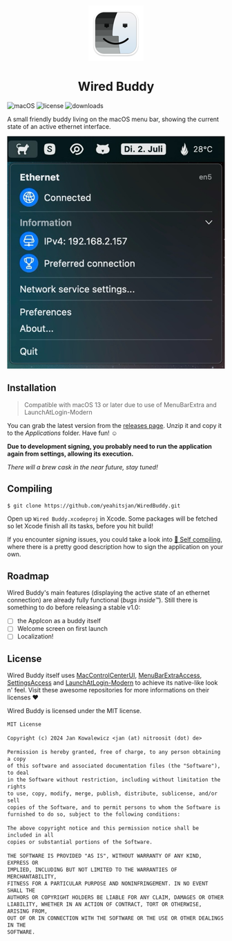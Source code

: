 <p align="center">
  <a href="#">
    <img height="128" width="128" src="https://raw.githubusercontent.com/yeahitsjan/WiredBuddy/develop/Resources/1024x1024px_hintergrund-128.png">
  </a>
  <h1 align="center">Wired Buddy</i></h1>
</p>

![macOS](https://img.shields.io/badge/macOS-13.0+-lightgray?style=flat-square) ![license](https://img.shields.io/github/license/yeahitsjan/WiredBuddy.svg?style=flat-square) ![downloads](https://img.shields.io/github/downloads/yeahitsjan/WiredBuddy/total.svg?style=flat-square)

A small friendly buddy living on the macOS menu bar, showing the current state of an active ethernet interface.

![active](https://raw.githubusercontent.com/yeahitsjan/WiredBuddy/develop/.github/active.jpeg)

## Installation

> Compatible with macOS 13 or later due to use of MenuBarExtra and LaunchAtLogin-Modern

You can grab the latest version from the [releases page](https://github.com/yeahitsjan/WiredBuddy/releases). Unzip it and copy it to the *Applications* folder. Have fun! :relaxed:

**Due to development signing, you probably need to run the application again from settings, allowing its execution.**

*There will a brew cask in the near future, stay tuned!*

## Compiling

```sh
$ git clone https://github.com/yeahitsjan/WiredBuddy.git
```

Open up ``Wired Buddy.xcodeproj`` in Xcode. Some packages will be fetched so let Xcode finish all its tasks, before you hit build!

If you encounter *signing* issues, you could take a look into [🐛 Self compiling](https://github.com/yeahitsjan/WiredBuddy/issues/1), where there is a pretty good description how to sign the application on your own.

## Roadmap

Wired Buddy's main features (displaying the active state of an ethernet connection) are already fully functional (*bugs inside™*). Still there is something to do before releasing a stable v1.0:

- [ ] the AppIcon as a buddy itself
- [ ] Welcome screen on first launch
- [ ] Localization!

## License

Wired Buddy itself uses [MacControlCenterUI](https://github.com/orchetect/MacControlCenterUI), [MenuBarExtraAccess](https://github.com/orchetect/MenuBarExtraAccess), [SettingsAccess](https://github.com/orchetect/SettingsAccess) and [LaunchAtLogin-Modern](https://github.com/sindresorhus/LaunchAtLogin-Modern) to achieve its native-like look n' feel. Visit these awesome repositories for more informations on their licenses :heart:

Wired Buddy is licensed under the MIT license.

```
MIT License

Copyright (c) 2024 Jan Kowalewicz <jan (at) nitroosit (dot) de>

Permission is hereby granted, free of charge, to any person obtaining a copy
of this software and associated documentation files (the "Software"), to deal
in the Software without restriction, including without limitation the rights
to use, copy, modify, merge, publish, distribute, sublicense, and/or sell
copies of the Software, and to permit persons to whom the Software is
furnished to do so, subject to the following conditions:

The above copyright notice and this permission notice shall be included in all
copies or substantial portions of the Software.

THE SOFTWARE IS PROVIDED "AS IS", WITHOUT WARRANTY OF ANY KIND, EXPRESS OR
IMPLIED, INCLUDING BUT NOT LIMITED TO THE WARRANTIES OF MERCHANTABILITY,
FITNESS FOR A PARTICULAR PURPOSE AND NONINFRINGEMENT. IN NO EVENT SHALL THE
AUTHORS OR COPYRIGHT HOLDERS BE LIABLE FOR ANY CLAIM, DAMAGES OR OTHER
LIABILITY, WHETHER IN AN ACTION OF CONTRACT, TORT OR OTHERWISE, ARISING FROM,
OUT OF OR IN CONNECTION WITH THE SOFTWARE OR THE USE OR OTHER DEALINGS IN THE
SOFTWARE.
```